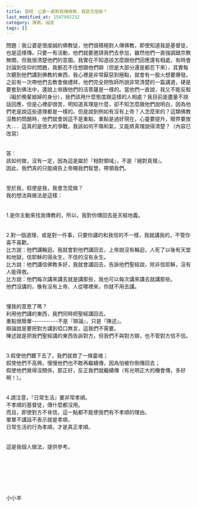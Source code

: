 ```yaml
---
title: 發問：公婆一直對我傳佛教，我該怎麼辦？
last_modified_at: 1547992232
category: 護教、福音
tags: []
---
```


問題：我公婆是很虔誠的佛教徒，他們很積極對人傳佛教，即使知道我是基督徒，也是這樣傳。只要一有活動，他們就要邀請我們去參加，雖然他們一直強調跟宗教無關，但我很清楚他們的意圖。我實在不知道該怎麼跟他們回應還有相處，有時會討論到信仰的問題，我都忍不住想跟他們辯（但是大部分還是都忍下來），其實每次聽到他們講到佛教的東西，我心裡是非常厭惡到極點，就會有一股火想要爆發。之前有一次帶他們去教會做禮拜，他們完全把牧師所說非常清楚的一篇講道，硬是要套到佛法中，還說上帝跟他們的活菩薩是一樣的。當他們一直說，我又不能反駁（礙於晚輩媳婦的身分），我們該用什麼態度跟這樣的人相處？我目前是盡量不說話回應，但是心裡卻很苦，明知道真理是什麼，卻不知怎麼跟他們說明白，因為他們老是說這些道理都是一樣的。但是說到例如有沒有上帝？人怎麼來的？這類佛教沒教的問題時，他們就會說這不是重點，重點是過好現在，心靈要提升，眼界要放大．．．這真的是很大的爭戰，我該如何不傷和氣，又能將真理說得清楚？（內容已改寫）<br><br><!--more--><br>答：<br>該如何做，沒有一定，因為這是屬於『相對領域』，不是『絕對真理』。<br>因此，我們真的只能禱告上帝賜我們智慧，帶領我們。<br> <br><br>至於我，假使是我，我會怎麼做？<br>我的想法與做法是這樣：<br> <br><br>1.是你主動來找我傳教的，所以，我對你傳回去是天經地義。<br> <br><br>2.對一個道理，或是對一件事，只要你講的和我信的不一樣，我就講我的，不管你喜不喜歡。<br>比方說：他們講輪迴，我就會對他們講回去，上帝說沒有輪迴，人死了以後有天堂和地獄，信耶穌的得永生，不信的沒有永生。<br>比方說：他們講信佛教多好，我就會講回去，告訴他們聖經說，除非信耶穌，沒有人能得救。<br>比方說：他們每次講來講去就是講那些，我也可以每次講來講去就講那些。<br>他們沒講的，像有沒有上帝、人從哪裡來，你就不用去講。<br> <br><br>懂我的意思了嗎？<br>利用他們講的東西，我們同時把聖經講回去。<br>重點很簡單-----------不是『辯論』，只是『陳述』。<br>辯論就是要把對方講到啞口無言，這我們不需要。<br>陳述就是把我們聖經講的東西告訴對方，但我們不與對方辯，也不管對方信不信。<br> <br><br>3.假使他們聽下去了，我們就救了一條靈魂；<br>假使他們不高興，慢慢他們也不敢再繼續傳，因為怕被你倒傳回去；<br>假使他們覺得沒關係，那正好，反正我們就繼續傳（有光明正大的機會傳，多好啊！）。<br> <br><br>4.請注意，『日常生活』要非常孝順。<br>不孝順的基督徒，傳什麼都沒用。<br>而且，即使對方不肯信，這一點都不能使我們有不孝順的理由。<br>單單不講話不表示就是孝順，<br>日常生活的行為孝順，才是真正孝順。<br> <br> <br>這是我個人做法，提供參考。<br><br><br><br><br><br><br><br>小小羊<br><br><br><br><br><br>
